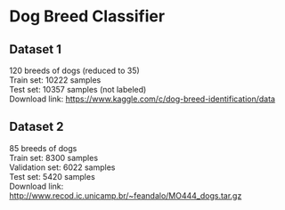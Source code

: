 # Dog Breed Classifier

## Dataset 1
120 breeds of dogs (reduced to 35)  
Train set: 10222 samples  
Test set: 10357 samples (not labeled)  
Download link: https://www.kaggle.com/c/dog-breed-identification/data

## Dataset 2
85 breeds of dogs  
Train set: 8300 samples  
Validation set: 6022 samples  
Test set: 5420 samples  
Download link: http://www.recod.ic.unicamp.br/~feandalo/MO444_dogs.tar.gz